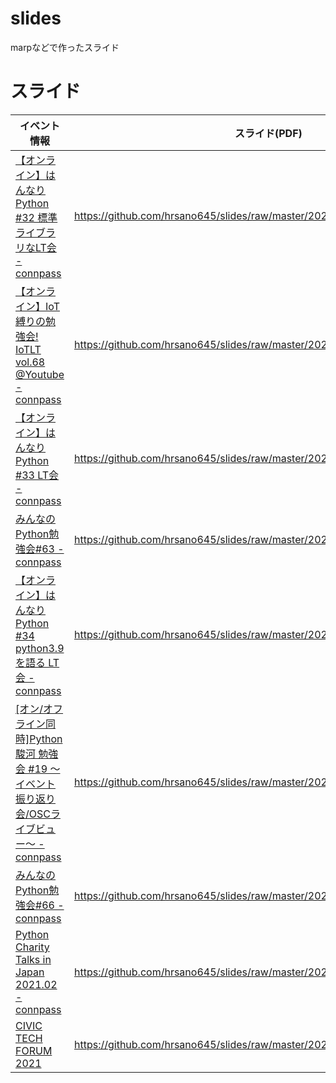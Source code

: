 # slides
marpなどで作ったスライド

# スライド

| イベント情報 | スライド(PDF) |
| ------------- | ------------- |
|[【オンライン】はんなりPython #32 標準ライブラリなLT会 - connpass](https://hannari-python.connpass.com/event/183414/)| https://github.com/hrsano645/slides/raw/master/20200912_hannnaripy/slide.pdf |
|[【オンライン】IoT縛りの勉強会! IoTLT vol.68 @Youtube - connpass](https://iotlt.connpass.com/event/189403/)| https://github.com/hrsano645/slides/raw/master/20201013_iotlt_68/slide.pdf |
|[【オンライン】はんなりPython #33 LT会 - connpass](https://hannari-python.connpass.com/event/190276/#feed)| https://github.com/hrsano645/slides/raw/master/20201016_hannnaripy/slide.pdf |
|[みんなのPython勉強会#63 - connpass](https://startpython.connpass.com/event/192677/)| https://github.com/hrsano645/slides/raw/master/20201112_stapy_63/slide.pdf |
|[【オンライン】はんなりPython #34 python3.9を語る LT会 - connpass](https://hannari-python.connpass.com/event/191566/)| https://github.com/hrsano645/slides/raw/master/20201120_hannaripy/slide.pdf |
|[[オン/オフライン同時]Python駿河 勉強会 #19 ～イベント振り返り会/OSCライブビュー～ - connpass](https://py-suruga.connpass.com/event/192889/)| https://github.com/hrsano645/slides/raw/master/20201128_pysuruga/slide.pdf |
|[みんなのPython勉強会#66 - connpass](https://startpython.connpass.com/event/201325/)|https://github.com/hrsano645/slides/raw/master/20210210_stapy/slide.pdf |
|[Python Charity Talks in Japan 2021.02 - connpass](https://pyconjp.connpass.com/event/199787/)|https://github.com/hrsano645/slides/raw/master/20210220_pycharity_lt/slide.pdf |
|[CIVIC TECH FORUM 2021](https://2021.civictechforum.jp/)|https://github.com/hrsano645/slides/raw/master/20210515_ctf2021/slide.pdf |
